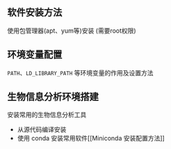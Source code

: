 ## 软件安装方法

使用包管理器(apt、yum等)安装 (需要root权限)
## 环境变量配置

`PATH`、`LD_LIBRARY_PATH` 等环境变量的作用及设置方法
## 生物信息分析环境搭建

安装常用的生物信息分析工具
- 从源代码编译安装
- 使用 conda 安装常用软件[[Miniconda 安装配置方法]]